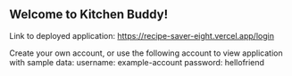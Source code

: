 ## Welcome to Kitchen Buddy!

Link to deployed application:
https://recipe-saver-eight.vercel.app/login

Create your own account, or use the following account to view application with sample data:
username: example-account
password: hellofriend

